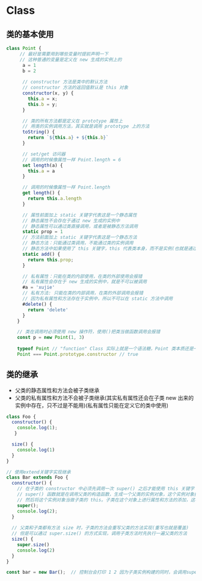 <!--
 * @Author: x09898 coder_xujie@163.com
 * @Date: 2022-08-15 15:20:39
 * @LastEditors: xujie 1607526161@qq.com
 * @FilePath: \HTML-CSS-Javascript-\JAVAScript+ES6\ES6\Class.md
 * @Description: Class 的用法
-->
# Class

## 类的基本使用

```js
class Point {
     // 最好是需要用到哪些变量时提前声明一下 
     // 这种普通的变量是定义在 new 生成的实例上的
      a = 1
      b = 2
      
      // constructor 方法是类中的默认方法
      // constructor 方法的返回值默认是 this 对象
      constructor(x, y) {
        this.a = x;
        this.b = y;
      }

      // 类的所有方法都是定义在 prototype 属性上
      // 用类的实例调用方法，其实就是调用 prototype 上的方法
      toString() {
        return `${this.a} + ${this.b}`
      }

      // set/get 访问器
      // 调用的时候像属性一样 Point.length = 6
      set length(a) {
        this.a = a
      }

      // 调用的时候像属性一样 Point.length
      get length() {
        return this.a.length
      }

      // 属性前面加上 static 关键字代表这是一个静态属性
      // 静态属性不会存在于通过 new 生成的实例中
      // 静态属性可以通过类直接调用，或者是被静态方法调用
      static prop = 1
      // 方法前面加上 static 关键字代表这是一个静态方法
      // 静态方法：只能通过类调用，不能通过类的实例调用
      // 静态方法中如果使用了 this 关键字，this 代表类本身，而不是实例(也就是通过 this 可以来调用静态属性)
      static add() {
        return this.prop;
      }

      // 私有属性：只能在类的内部使用，在类的外部使用会报错
      // 私有属性会存在于 new 生成的实例中，就是不可以被调用
      #a = 'xujie'
      // 私有方法: 只能在类的内部调用，在类的外部调用会报错
      // 因为私有属性和方法存在于实例中，所以不可以在 static 方法中调用
      #delete() {
        return 'delete'
      }
    }

    // 类在调用时必须使用 new 操作符，使用()把类当做函数调用会报错
    const p = new Point(1, 3)
    
    typeof Point // "function" Class 实际上就是一个语法糖，Point 类本质还是一个函数
    Point === Point.prototype.constructor // true
```

## 类的继承

* 父类的静态属性和方法会被子类继承
* 父类的私有属性和方法不会被子类继承(其实私有属性还会在子类 new 出来的实例中存在，只不过是不能用)(私有属性只能在定义它的类中使用)

```js
class Foo {
  constructor() {
    console.log(1);
   }

  size() {
    console.log(1)
  }
}

// 使用extend关键字实现继承
class Bar extends Foo {
  constructor() {
    // 在子类的 constructor 中必须先调用一次 super() 之后才能使用 this 关键字
    // super() 函数就是在调用父类的构造函数，生成一个父类的实例对象，这个实例对象拥有父类上的属方法
    // 然后将这个实例对象当做子类的 this。子类在这个对象上进行属性和方法的添加，这样来实现子类例既有父类的方法属性又有自身的方法属性
    super();
    console.log(2);
  }
  
  // 父类和子类都有方法 size 时，子类的方法会重写父类的方法实现(重写也就是覆盖)
  // 但是可以通过 super.size() 的方式实现，调用子类方法时先执行一遍父类的方法
  size() {
    super.size()
    console.log(2)
  }
}

const bar = new Bar();  // 控制台会打印 1 2 因为子类实例构建的同时，会调用super()执行一次父类的构造
```
